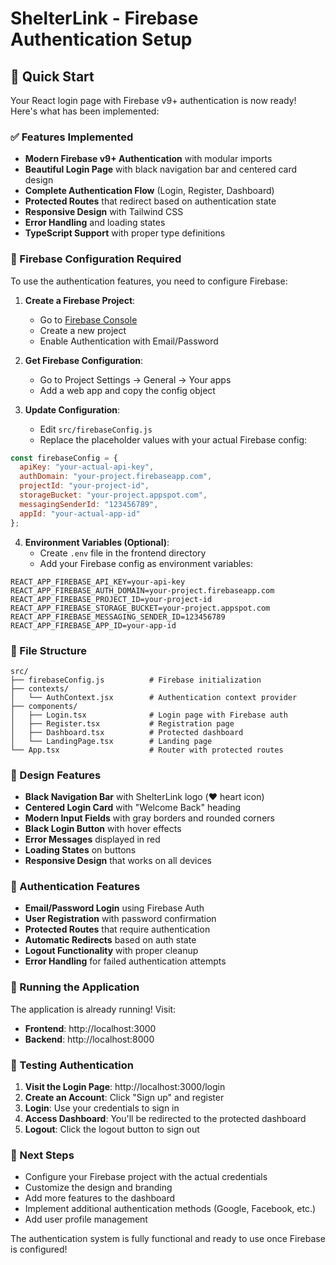 # ShelterLink - Firebase Authentication Setup

## 🚀 Quick Start

Your React login page with Firebase v9+ authentication is now ready! Here's what has been implemented:

### ✅ Features Implemented

- **Modern Firebase v9+ Authentication** with modular imports
- **Beautiful Login Page** with black navigation bar and centered card design
- **Complete Authentication Flow** (Login, Register, Dashboard)
- **Protected Routes** that redirect based on authentication state
- **Responsive Design** with Tailwind CSS
- **Error Handling** and loading states
- **TypeScript Support** with proper type definitions

### 🔧 Firebase Configuration Required

To use the authentication features, you need to configure Firebase:

1. **Create a Firebase Project**:
   - Go to [Firebase Console](https://console.firebase.google.com/)
   - Create a new project
   - Enable Authentication with Email/Password

2. **Get Firebase Configuration**:
   - Go to Project Settings → General → Your apps
   - Add a web app and copy the config object

3. **Update Configuration**:
   - Edit `src/firebaseConfig.js`
   - Replace the placeholder values with your actual Firebase config:

```javascript
const firebaseConfig = {
  apiKey: "your-actual-api-key",
  authDomain: "your-project.firebaseapp.com",
  projectId: "your-project-id",
  storageBucket: "your-project.appspot.com",
  messagingSenderId: "123456789",
  appId: "your-actual-app-id"
};
```

4. **Environment Variables (Optional)**:
   - Create `.env` file in the frontend directory
   - Add your Firebase config as environment variables:

```env
REACT_APP_FIREBASE_API_KEY=your-api-key
REACT_APP_FIREBASE_AUTH_DOMAIN=your-project.firebaseapp.com
REACT_APP_FIREBASE_PROJECT_ID=your-project-id
REACT_APP_FIREBASE_STORAGE_BUCKET=your-project.appspot.com
REACT_APP_FIREBASE_MESSAGING_SENDER_ID=123456789
REACT_APP_FIREBASE_APP_ID=your-app-id
```

### 📁 File Structure

```
src/
├── firebaseConfig.js          # Firebase initialization
├── contexts/
│   └── AuthContext.jsx        # Authentication context provider
├── components/
│   ├── Login.tsx              # Login page with Firebase auth
│   ├── Register.tsx           # Registration page
│   ├── Dashboard.tsx          # Protected dashboard
│   └── LandingPage.tsx        # Landing page
└── App.tsx                    # Router with protected routes
```

### 🎨 Design Features

- **Black Navigation Bar** with ShelterLink logo (❤️ heart icon)
- **Centered Login Card** with "Welcome Back" heading
- **Modern Input Fields** with gray borders and rounded corners
- **Black Login Button** with hover effects
- **Error Messages** displayed in red
- **Loading States** on buttons
- **Responsive Design** that works on all devices

### 🔐 Authentication Features

- **Email/Password Login** using Firebase Auth
- **User Registration** with password confirmation
- **Protected Routes** that require authentication
- **Automatic Redirects** based on auth state
- **Logout Functionality** with proper cleanup
- **Error Handling** for failed authentication attempts

### 🚀 Running the Application

The application is already running! Visit:
- **Frontend**: http://localhost:3000
- **Backend**: http://localhost:8000

### 🧪 Testing Authentication

1. **Visit the Login Page**: http://localhost:3000/login
2. **Create an Account**: Click "Sign up" and register
3. **Login**: Use your credentials to sign in
4. **Access Dashboard**: You'll be redirected to the protected dashboard
5. **Logout**: Click the logout button to sign out

### 📝 Next Steps

- Configure your Firebase project with the actual credentials
- Customize the design and branding
- Add more features to the dashboard
- Implement additional authentication methods (Google, Facebook, etc.)
- Add user profile management

The authentication system is fully functional and ready to use once Firebase is configured!
